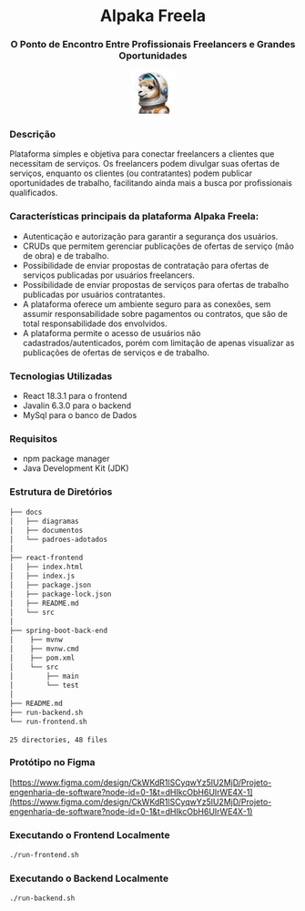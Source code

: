 <h1 align="center">Alpaka Freela</h1>

<h3 align="center">O Ponto de Encontro Entre Profissionais Freelancers e Grandes Oportunidades</h3>

<p align="center">
 <img src="./react-frontend/src/img/alpaca-astronaut.png" width="15%" alt="Image description">
</p> 

### Descrição
Plataforma simples e objetiva para conectar freelancers a clientes que necessitam de serviços. Os freelancers podem divulgar suas ofertas de serviços, enquanto os clientes (ou contratantes) podem publicar oportunidades de trabalho, facilitando ainda mais a busca por profissionais qualificados.

### Características principais da plataforma Alpaka Freela:

- Autenticação e autorização para garantir a segurança dos usuários.
- CRUDs que permitem gerenciar publicações de ofertas de serviço (mão de obra) e de trabalho.
- Possibilidade de enviar propostas de contratação para ofertas de serviços publicadas por usuários freelancers.
- Possibilidade de enviar propostas de serviços para ofertas de trabalho publicadas por usuários contratantes.
- A plataforma oferece um ambiente seguro para as conexões, sem assumir responsabilidade sobre pagamentos ou contratos, que são de total responsabilidade dos envolvidos.
- A plataforma permite o acesso de usuários não cadastrados/autenticados, porém com limitação de apenas visualizar as publicações de ofertas de serviços e de trabalho.
  
### Tecnologias Utilizadas

- React 18.3.1 para o frontend
- Javalin 6.3.0 para o backend
- MySql para o banco de Dados

### Requisitos
- npm package manager
- Java Development Kit (JDK)

### Estrutura de Diretórios
```
├── docs
│   ├── diagramas
│   ├── documentos
│   └── padroes-adotados
│
├── react-frontend
│   ├── index.html
│   ├── index.js
│   ├── package.json
│   ├── package-lock.json
│   ├── README.md
│   └── src
│
├── spring-boot-back-end
│    ├── mvnw
│    ├── mvnw.cmd
│    ├── pom.xml
│    └── src
│        ├── main
│        └── test
│
├── README.md
├── run-backend.sh
└── run-frontend.sh

25 directories, 48 files
```

### Protótipo no Figma
[https://www.figma.com/design/CkWKdR1lSCyqwYz5lU2MjD/Projeto-engenharia-de-software?node-id=0-1&t=dHIkcObH6UIrWE4X-1](https://www.figma.com/design/CkWKdR1lSCyqwYz5lU2MjD/Projeto-engenharia-de-software?node-id=0-1&t=dHIkcObH6UIrWE4X-1)

### Executando o Frontend Localmente

```sh
./run-frontend.sh
```

### Executando o Backend Localmente
```sh
./run-backend.sh
```

